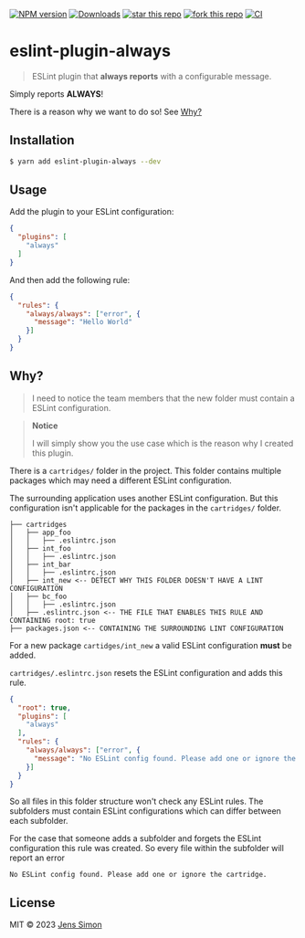 [![NPM version][npm-image]][npm-url] [![Downloads][npm-downloads-image]][npm-url] [![star this repo][gh-stars-image]][gh-url] [![fork this repo][gh-forks-image]][gh-url] [![CI](https://github.com/jenssimon/eslint-plugin-always/actions/workflows/ci.yml/badge.svg)](https://github.com/jenssimon/eslint-plugin-always/actions/workflows/ci.yml)

# eslint-plugin-always

> ESLint plugin that **always reports** with a configurable message.

Simply reports **ALWAYS**!

There is a reason why we want to do so! See [Why?](#why)

## Installation

```sh
$ yarn add eslint-plugin-always --dev
```

## Usage

Add the plugin to your ESLint configuration:

```json
{
  "plugins": [
    "always"
  ]
}
```

And then add the following rule:

```json
{
  "rules": {
    "always/always": ["error", {
      "message": "Hello World"
    }]
  }
}
```

## Why?

> I need to notice the team members that the new folder must contain a ESLint configuration.

> **Notice**
>
> I will simply show you the use case which is the reason why I created this plugin.

There is a `cartridges/` folder in the project. This folder contains multiple packages which may need a different ESLint configuration.

The surrounding application uses another ESLint configuration.
But this configuration isn't applicable for the packages in the `cartridges/` folder.

```
├── cartridges
│   ├── app_foo
│   │   ├── .eslintrc.json
│   ├── int_foo
│   │   ├── .eslintrc.json
│   ├── int_bar
│   │   ├── .eslintrc.json
│   ├── int_new <-- DETECT WHY THIS FOLDER DOESN'T HAVE A LINT CONFIGURATION
│   ├── bc_foo
│   │   ├── .eslintrc.json
│   ├── .eslintrc.json <-- THE FILE THAT ENABLES THIS RULE AND CONTAINING root: true
├── packages.json <-- CONTAINING THE SURROUNDING LINT CONFIGURATION
```

For a new package `cartidges/int_new` a valid ESLint configuration **must** be added.

`cartridges/.eslintrc.json` resets the ESLint configuration and adds this rule.

```json
{
  "root": true,
  "plugins": [
    "always"
  ],
  "rules": {
    "always/always": ["error", {
      "message": "No ESLint config found. Please add one or ignore the cartridge."
    }]
  }
}
```

So all files in this folder structure won't check any ESLint rules.
The subfolders must contain ESLint configurations which can differ between each subfolder.

For the case that someone adds a subfolder and forgets the ESLint configuration this rule was created. So every file within the subfolder will report an error

```
No ESLint config found. Please add one or ignore the cartridge.
```

## License

MIT © 2023 [Jens Simon](https://github.com/jenssimon)

[npm-url]: https://www.npmjs.com/package/eslint-plugin-always
[npm-image]: https://badgen.net/npm/v/eslint-plugin-always
[npm-downloads-image]: https://badgen.net/npm/dw/eslint-plugin-always

[gh-url]: https://github.com/jenssimon/eslint-plugin-always
[gh-stars-image]: https://badgen.net/github/stars/jenssimon/eslint-plugin-always
[gh-forks-image]: https://badgen.net/github/forks/jenssimon/eslint-plugin-always
[gh-status-image]: https://badgen.net/github/status/jenssimon/eslint-plugin-always

